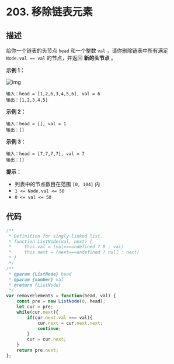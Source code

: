 # 203. 移除链表元素

## 描述

给你一个链表的头节点 `head` 和一个整数 `val` ，请你删除链表中所有满足 `Node.val == val` 的节点，并返回 **新的头节点** 。

**示例 1：**

![img](https://qiniucloud.qishilong.space/images/removelinked-list.jpg)

```
输入：head = [1,2,6,3,4,5,6], val = 6
输出：[1,2,3,4,5]
```

**示例 2：**

```
输入：head = [], val = 1
输出：[]
```

**示例 3：**

```
输入：head = [7,7,7,7], val = 7
输出：[]
```

**提示：**

-   列表中的节点数目在范围 `[0, 104]` 内
-   `1 <= Node.val <= 50`
-   `0 <= val <= 50`

## 代码

```js
/**
 * Definition for singly-linked list.
 * function ListNode(val, next) {
 *     this.val = (val===undefined ? 0 : val)
 *     this.next = (next===undefined ? null : next)
 * }
 */
/**
 * @param {ListNode} head
 * @param {number} val
 * @return {ListNode}
 */
var removeElements = function(head, val) {
    const pre = new ListNode(0, head);
    let cur = pre;
    while(cur.next){
        if(cur.next.val === val){
            cur.next = cur.next.next;
            continue;
        }
        cur = cur.next;
    }
    return pre.next;
};
```

